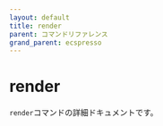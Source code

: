 ```yaml
---
layout: default
title: render
parent: コマンドリファレンス
grand_parent: ecspresso
---
```


# render

`render`コマンドの詳細ドキュメントです。
